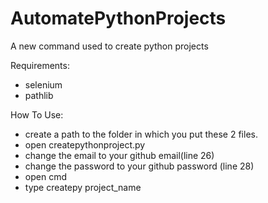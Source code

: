 # AutomatePythonProjects
A new command used to create python projects

Requirements:
- selenium
- pathlib

How To Use:
- create a path to the folder in which you put these 2 files.
- open createpythonproject.py
- change the email to your github email(line 26)
- change the password to your github password (line 28)
- open cmd
- type createpy project_name
